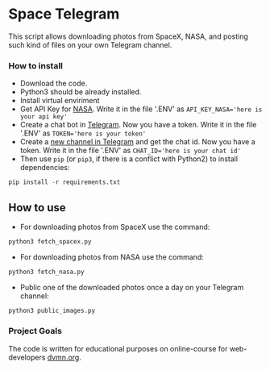 # Space Telegram

This script allows downloading photos from SpaceX, NASA, and posting such kind of files on your own Telegram channel.

### How to install

- Download the code.
- Python3 should be already installed. 
- Install virtual enviriment
- Get API Key for [NASA](https://api.nasa.gov). Write it in the file '.ENV' as
  ```API_KEY_NASA='here is your api key'```
- Create a chat bot in [Telegram](https://way23.ru/регистрация-бота-в-telegram.html). Now you have a token. Write it in the file '.ENV' as
  ```TOKEN='here is your token'```
- Create a [new channel in Telegram](https://smmplanner.com/blog/otlozhennyj-posting-v-telegram/) and get the chat id. Now you have a token. Write it in the file '.ENV' as
  ```CHAT_ID='here is your chat id'```
- Then use `pip` (or `pip3`, if there is a conflict with Python2) to install dependencies:
```python
pip install -r requirements.txt
```
## How to use

- For downloading photos from SpaceX use the command:
```python
python3 fetch_spacex.py
```
- For downloading photos from NASA use the command:
```python
python3 fetch_nasa.py
```
- Public one of the downloaded photos once a day on your Telegram channel:
```python
python3 public_images.py
```

### Project Goals

The code is written for educational purposes on online-course for web-developers [dvmn.org](https://dvmn.org/).